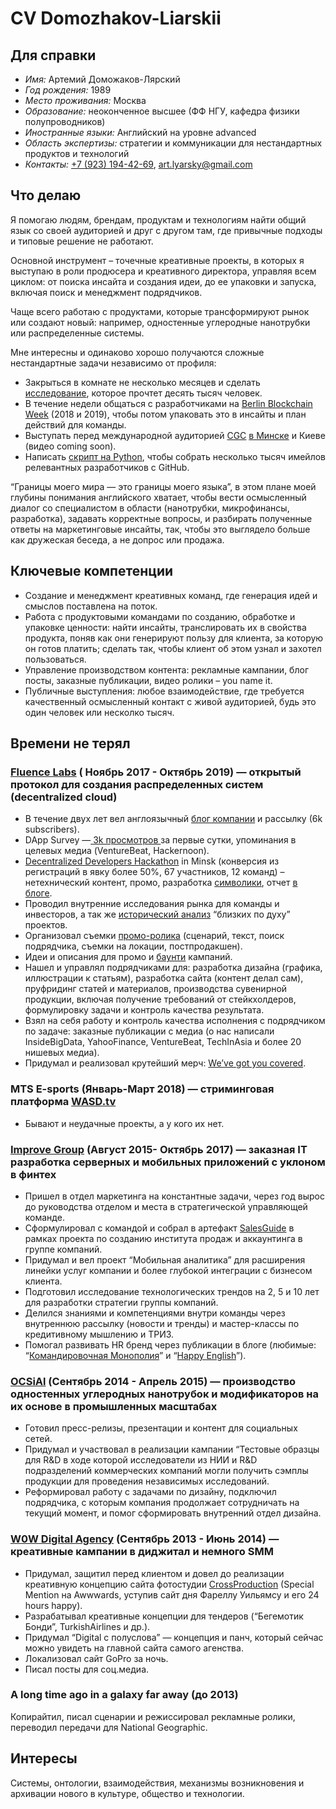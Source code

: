 # CV Domozhakov-Liarskii

## Для справки
- _Имя:_ Артемий Доможаков-Лярский
- _Год рождения:_ 1989
- _Место проживания:_ Москва
- _Образование:_ неоконченное высшее (ФФ НГУ, кафедра физики полупроводников)
- _Иностранные языки:_ Английский на уровне advanced
- _Область экспертизы:_ стратегии и коммуникации для нестандартных продуктов и технологий
- _Контакты:_ [+7 (923) 194-42-69](tel:+79231944269), [art.lyarsky@gmail.com](mailto:art.lyarsky@gmail.com)

## Что делаю
Я помогаю людям, брендам, продуктам и технологиям найти общий язык со своей аудиторией и друг с другом там, где привычные подходы и типовые решение не работают. 

Основной инструмент – точечные креативные проекты, в которых я выступаю в роли продюсера и креативного директора, управляя всем циклом: от поиска инсайта и создания идеи, до ее упаковки и запуска, включая поиск и менеджмент подрядчиков.

Чаще всего работаю с продуктами, которые трансформируют рынок или создают новый: например, одностенные углеродные нанотрубки или распределенные системы.

Мне интересны и одинаково хорошо получаются сложные нестандартные задачи независимо от профиля:
- Закрыться в комнате не несколько месяцев и сделать [исследование](https://medium.com/fluence-network/dapp-survey-results-2019-a04373db6452), которое прочтет десять тысяч человек.
- В течение недели общаться с разработчиками на [Berlin Blockchain Week](https://www.blockchainweek.berlin/) (2018 и 2019), чтобы потом упаковать это в инсайты и план действий для команды.
- Выступать перед международной аудиторией [CGC](https://cryptogames.events/) [в Минске](https://youtu.be/7eeshIv2D8s) и Киеве (видео coming soon).
- Написать [скрипт на Python](https://github.com/orchimada/web-scraping/blob/master/contributor-emails.py), чтобы собрать несколько тысяч имейлов релевантных разработчиков с GitHub.

“Границы моего мира — это границы моего языка”, в этом плане моей глубины понимания английского хватает, чтобы вести осмысленный диалог со специалистом в области (нанотрубки, микрофинансы, разработка), задавать корректные вопросы, и разбирать полученные ответы на маркетинговые инсайты, так, чтобы это выглядело больше как дружеская беседа, а не допрос или продажа.

## Ключевые компетенции
- Создание и менеджмент креативных команд, где генерация идей и смыслов поставлена на поток.
- Работа с продуктовыми командами по созданию, обработке и упаковке ценности: найти инсайты, транслировать их в свойства продукта, поняв как они генерируют пользу для клиента, за которую он готов платить; сделать так, чтобы клиент об этом узнал и захотел пользоваться.
- Управление производством контента: рекламные кампании, блог посты, заказные публикации, видео ролики – you name it.
- Публичные выступления: любое взаимодействие, где требуется качественный осмысленный контакт с живой аудиторией, будь это один человек или несколко тысяч.

## Времени не терял
### [Fluence Labs](https://fluence.network/) ( Ноябрь 2017 - Октябрь 2019) — открытый протокол для создания распределенных систем (decentralized cloud)

- В течение двух лет вел англоязычный [блог компании](https://medium.com/fluence-network) и рассылку (6k subscribers). 
- DApp Survey —[ 3k просмотров ](https://medium.com/fluence-network/fluence-project-update-january-2019-cbc63ba6f7ed#45f0)за первые сутки, упоминания в целевых медиа (VentureBeat, Hackernoon).
- [Decentralized Developers Hackathon](https://web3hack.dev/) in Minsk (конверсия из регистраций в явку более 50%, 67 участников, 12 команд) – нетехнический контент, промо, разработка [символики](https://drive.google.com/file/d/1Uxkyi09gil5EKISdURN8Vjf4Xy32Cz5t/view?usp=sharing), отчет [в блоге](https://medium.com/fluence-network/hackathon-recap-projects-winners-tech-talks-and-more-ba5861218a7d).
- Проводил внутренние исследования рынка для команды и инвесторов, а так же [исторический анализ](https://drive.google.com/open?id=1OC1DZU_9L2EwTk-pKiQ4gQIqLELkhhEH) “близких по духу” проектов. 
- Организовал съемки [промо-ролика](https://youtu.be/_YJv6HzYBvs) (сценарий, текст, поиск подрядчика, съемки на локации, постпродакшен).
- Идеи и описания для промо и [баунти](https://github.com/fluencelabs/Bounties) кампаний.
- Нашел и управлял подрядчиками для: разработка дизайна (графика, иллюстрации к статьям), разработка сайта (контент делал сам), пруфридинг статей и материалов, производства сувенирной продукции, включая получение требований от стейкхолдеров, формулировку задачи и контроль качества результата.
- Взял на себя работу и контроль качества исполнения с подрядчиком по задаче: заказные публикации с медиа (о нас написали InsideBigData, YahooFinance, VentureBeat, TechInAsia и более 20 нишевых медиа).
- Придумал и реализовал крутейший мерч: [We’ve got you covered](https://drive.google.com/file/d/158lepr0poVsZUwecUx0zOZzL2NpyLXcY/view?usp=sharing). 

### MTS E-sports (Январь-Март 2018) — стриминговая платформа [WASD.tv](https://wasd.tv/)
- Бывают и неудачные проекты, а у кого их нет.

### [Improve Group](http://improve-group.ru/) (Август 2015- Октябрь 2017) — заказная IT разработка серверных и мобильных приложений с уклоном в финтех

- Пришел в отдел маркетинга на константные задачи, через год вырос до руководства отделом и места в стратегической управляющей команде.
- Сформулировал с командой и собрал в артефакт [SalesGuide](https://drive.google.com/file/d/1scWBd-3AM92xbBhXLen7fZKZrJVOecHy/view?usp=sharing) в рамках проекта по созданию института продаж и аккаунтинга в группе компаний.
- Придумал и вел проект “Мобильная аналитика” для расширения линейки услуг компании и более глубокой интеграции с бизнесом клиента.
- Подготовил исследование технологических трендов на 2, 5 и 10 лет для разработки стратегии группы компаний.
- Делился знаниями и компетенциями внутри команды через внутреннюю рассылку (новости и тренды) и мастер-классы по кредитивному мышлению и ТРИЗ.
- Помогал развивать HR бренд через публикации в блоге (любимые: “[Командировочная Монополия](http://improve-group.ru/blog/eurotour.html)” и “[Happy English](http://improve-group.ru/blog/london2016.html)”).

### [OCSiAl](https://ocsial.com/en/) (Сентябрь 2014 - Апрель 2015) — производство одностенных углеродных нанотрубок и модификаторов на их основе в промышленных масштабах

- Готовил пресс-релизы, презентации и контент для социальных сетей.
- Придумал и участвовал в реализации кампании “Тестовые образцы для R&D в ходе которой исследователи из НИИ и R&D подразделений коммерческих компаний могли получить сэмплы продукции для проведения независимых исследований.
- Реформировал работу с задачами по дизайну, подключил подрядчика, с которым компания продолжает сотрудничать на текущий момент, и помог сформировать внутренний отдел дизайна.

### [W0W Digital Agency](http://wow.wearewowagency.com/) (Сентябрь 2013 - Июнь 2014) — креативные кампании в диджитал и немного SMM

- Придумал, защитил перед клиентом и довел до реализации креативную концепцию сайта фотостудии [СrossProduction](https://drive.google.com/file/d/1scWBd-3AM92xbBhXLen7fZKZrJVOecHy/view?usp=sharing) (Special Mention на Awwwards, уступив сайт дня Фареллу Уильямсу и его 24 hours happy).
- Разрабатывал креативные концепции для тендеров (“Бегемотик Бонди”, TurkishAirlines и др.).
- Придумал “Digital с полуслова” — концепция и панч, который сейчас можно увидеть на главной сайта самого агенства.
- Локализовал сайт GoPro за ночь.
- Писал посты для соц.медиа.

### A long time ago in a galaxy far away (до 2013)
Копирайтил, писал сценарии и режиссировал рекламные ролики, переводил передачи для National Geographic. 

## Интересы
Системы, онтологии, взаимодействия, механизмы возникновения и архивации нового в культуре, общество и технологии.